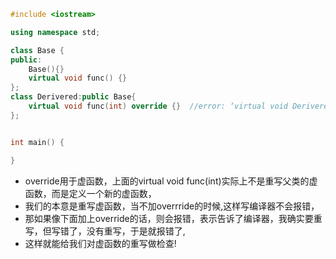 ```c++
#include <iostream>

using namespace std;

class Base {
public:
    Base(){}
    virtual void func() {}
};
class Derivered:public Base{
    virtual void func(int) override {}  //error: ‘virtual void Derivered::func(int)’ marked ‘override’, but does not override
};


int main() {

}
```
* override用于虚函数，上面的virtual void func(int)实际上不是重写父类的虚函数，而是定义一个新的虚函数，
* 我们的本意是重写虚函数，当不加overrride的时候,这样写编译器不会报错，
* 那如果像下面加上override的话，则会报错，表示告诉了编译器，我确实要重写，但写错了，没有重写，于是就报错了,
* 这样就能给我们对虚函数的重写做检查!